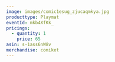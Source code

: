 ```yaml
---
image: images/comic1esug_zjucaqmkya.jpg
producttype: Playmat
eventId: mkb4XfKk_
pricings:
  - quantity: 1
    price: 65
asin: s-1ass6nW8v
merchandise: comiket
---
```

